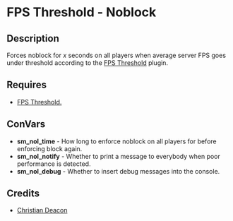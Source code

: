 # FPS Threshold - Noblock
## Description
Forces noblock for *x* seconds on all players when average server FPS goes under threshold according to the [FPS Threshold](https://github.com/gamemann/FPS-Threshold) plugin.

## Requires
* [FPS Threshold.](https://github.com/gamemann/FPS-Threshold)

## ConVars
* **sm_nol_time** - How long to enforce noblock on all players for before enforcing block again.
* **sm_nol_notify** - Whether to print a message to everybody when poor performance is detected.
* **sm_nol_debug** - Whether to insert debug messages into the console.

## Credits
* [Christian Deacon](https://github.com/gamemann)